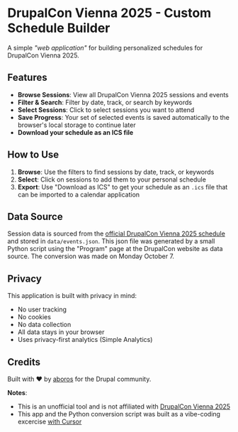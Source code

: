 # DrupalCon Vienna 2025 - Custom Schedule Builder

A simple _"web application"_ for building personalized schedules for DrupalCon Vienna 2025.  

## Features

- **Browse Sessions**: View all DrupalCon Vienna 2025 sessions and events
- **Filter & Search**: Filter by date, track, or search by keywords
- **Select Sessions**: Click to select sessions you want to attend
- **Save Progress**: Your set of selected events is saved automatically to the browser's local storage to continue later
- **Download your schedule as an ICS file**  

## How to Use

1. **Browse**: Use the filters to find sessions by date, track, or keywords
2. **Select**: Click on sessions to add them to your personal schedule
3. **Export**: Use "Download as ICS" to get your schedule as an `.ics` file that can be imported to a calendar application

## Data Source

Session data is sourced from the [official DrupalCon Vienna 2025 schedule](https://events.drupal.org/vienna2025/schedule) and stored in `data/events.json`. This json file was generated by a small Python script using the "Program" page at the DrupalCon website as data source. The conversion was made on Monday October 7. 

## Privacy

This application is built with privacy in mind:
- No user tracking
- No cookies
- No data collection
- All data stays in your browser
- Uses privacy-first analytics (Simple Analytics)

## Credits

Built with ❤️ by [aboros](https://www.drupal.org/u/aboros) for the Drupal community.

**Notes**:  
- This is an unofficial tool and is not affiliated with [DrupalCon Vienna 2025](https://events.drupal.org/vienna2025)
- This app and the Python conversion script was built as a vibe-coding excercise [with Cursor](https://cursor.com/home)

